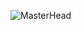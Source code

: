 ![MasterHead](https://user-images.githubusercontent.com/10498744/210012254-234538ff-d198-48aa-8964-37e6fd45d227.gif)
<!-- <img align="right" alt="Coding" width="400" src="https://mir-s3-cdn-cf.behance.net/project_modules/hd/06f21a161921919.63cd7887d0a70.gif">)-->
<!-- <h1 align="center">Risch Pams</h1> -->

